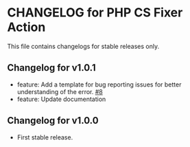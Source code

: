 CHANGELOG for PHP CS Fixer Action
==========================

This file contains changelogs for stable releases only.

Changelog for v1.0.1
--------------------

* feature: Add a template for bug reporting issues for better understanding of the error. [#8](https://github.com/ale94lko/php-cs-fixer-action/issues/8)
* feature: Update documentation

Changelog for v1.0.0
--------------------

* First stable release.